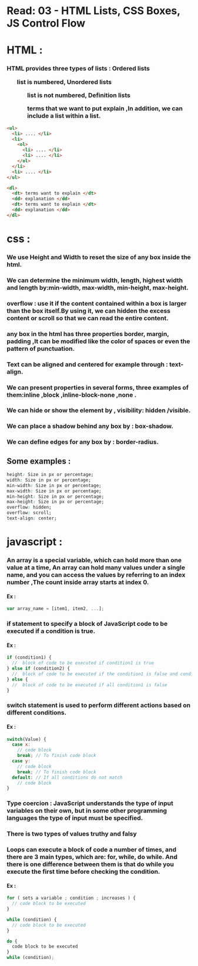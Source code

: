 # Read: 03 - HTML Lists, CSS Boxes, JS Control Flow


# HTML :

### HTML provides three types of lists : Ordered lists <ol> list is numbered, Unordered lists <ul> list is not numbered, Definition lists <dl> terms that we want to put explain ,In addition, we can include a list within a list.
```HTML
<ul>
  <li> .... </li>
  <li> 
    <ol>
      <li> .... </li>
      <li> .... </li>
    </ol>
  </li>
  <li> .... </li>
</ul>

<dl>
  <dt> terms want to explain </dt>
  <dd> explanation </dd>
  <dt> terms want to explain </dt>
  <dd> explanation </dd>
</dl>
```
# css : 
### We use Height and Width to reset the size of any box inside the html.
### We can determine the minimum width, length, highest width and length by:min-width, max-width, min-height, max-height.
### overflow : use it if the content contained within a box is larger  than the box itself.By using it, we can hidden the excess content or scroll so that we can read the entire content.
### any box in the html has three properties border, margin, padding ,It can be modified like the color of spaces or even the pattern of punctuation.
### Text can be aligned and centered for example through : text-align.
### We can present properties in several forms, three examples of them:inline ,block ,inline-block-none ,none .
### We can hide or show the element by , visibility: hidden /visible.
### We can place a shadow behind any box by : box-shadow.
### We can define edges for any box by : border-radius.


## Some examples :
```CSS
height: Size in px or percentage;
width: Size in px or percentage;
min-width: Size in px or percentage;
max-width: Size in px or percentage;
min-height: Size in px or percentage;
max-height: Size in px or percentage;
overflow: hidden;
overflow: scroll;
text-align: center;
```

# javascript :
### An array is a special variable, which can hold more than one value at a time, An array can hold many values under a single name, and you can access the values by referring to an index number ,The count inside array starts at index 0.
#### Ex :
```JAVASCRIPT
var array_name = [item1, item2, ...]; 
```
### if statement to specify a block of JavaScript code to be executed if a condition is true.

#### Ex :
```JAVASCRIPT
if (condition1) {
  //  block of code to be executed if condition1 is true
} else if (condition2) {
  //  block of code to be executed if the condition1 is false and condition2 is true
} else {
  //  block of code to be executed if all condition1 is false
}
```
### switch statement is used to perform different actions based on different conditions.

#### Ex :
```JAVASCRIPT
switch(Value) {
  case x:
    // code block
    break; // To finish code block
  case y:
    // code block
    break; // To finish code block
  default: // If all conditions do not match
    // code block
}
```

### Type coercion : JavaScript understands the type of input variables on their own, but in some other programming languages the type of input must be specified.

### There is two types of values truthy and falsy

### Loops can execute a block of code a number of times, and there are 3 main types, which are: for, while, do while. And there is one difference between them is that do while you execute the first time before checking the condition.

#### Ex :
```JAVASCRIPT
for ( sets a variable ; condition ; increases ) {
  // code block to be executed
}

while (condition) {
  // code block to be executed
}

do {
  code block to be executed
}
while (condition);
```


